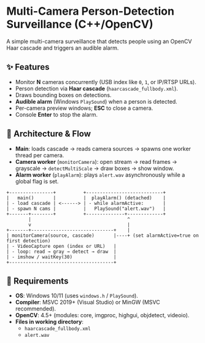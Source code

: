 # Multi-Camera Person-Detection Surveillance (C++/OpenCV)

A simple multi-camera surveillance that detects people using an OpenCV Haar cascade and triggers an audible alarm. 

## ✨ Features
- Monitor **N** cameras concurrently (USB index like `0`, `1`, or IP/RTSP URLs).
- Person detection via **Haar cascade** (`haarcascade_fullbody.xml`).
- Draws bounding boxes on detections.
- **Audible alarm** (Windows `PlaySound`) when a person is detected.
- Per-camera preview windows; **ESC** to close a camera.
- Console **Enter** to stop the alarm.

## 🧭 Architecture & Flow
- **Main**: loads cascade → reads camera sources → spawns one worker thread per camera.
- **Camera worker** (`monitorCamera`): open stream → read frames → grayscale → `detectMultiScale` → draw boxes → show window.
- **Alarm worker** (`playAlarm`): plays `alert.wav` asynchronously while a global flag is set.

```
+----------------+          +----------------------------+
|   main()       |          |  playAlarm() (detached)    |
| - load cascade | <------> | - while alarmActive:       |
| - spawn N cams |          |   PlaySound("alert.wav")   |
+-------+--------+          +--------------+-------------+
        |                                   ^
        v                                   |
+-------+------------------------------+    |
| monitorCamera(source, cascade)       |----+ (set alarmActive=true on first detection)
| - VideoCapture open (index or URL)   |
| - loop: read → gray → detect → draw  |
| - imshow / waitKey(30)               |
+--------------------------------------+
```

## 🧩 Requirements
- **OS**: Windows 10/11 (uses `windows.h` / `PlaySound`).
- **Compiler**: MSVC 2019+ (Visual Studio) or MinGW (MSVC recommended).
- **OpenCV**: 4.5+ (modules: core, imgproc, highgui, objdetect, videoio).
- **Files in working directory**:
  - `haarcascade_fullbody.xml`
  - `alert.wav` 